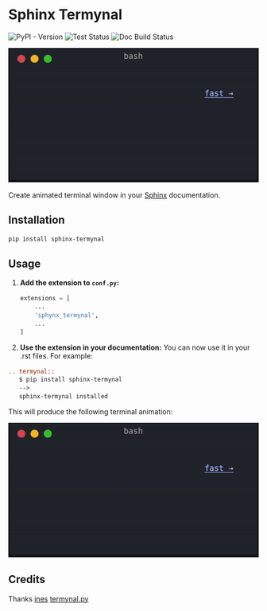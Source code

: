 # Sphinx Termynal

![PyPI - Version](https://img.shields.io/pypi/v/sphinx-termynal)
![Test Status](https://github.com/prajeeshag/sphinx-termynal/actions/workflows/test.yml/badge.svg)
![Doc Build Status](https://github.com/prajeeshag/sphinx-termynal/actions/workflows/build-docs.yml/badge.svg)


![Animation1](./animation1.gif)

Create animated terminal window in your [Sphinx](https://www.sphinx-doc.org) documentation.

## Installation

```console
pip install sphinx-termynal
```

## Usage

1. **Add the extension to `conf.py`:**

   ```python
   extensions = [
       ...
       'sphynx_termynal',
       ...
   ]
   
2. **Use the extension in your documentation:**
You can now use it in your .rst files. For example:

```rst
.. termynal:: 
   $ pip install sphinx-termynal
   -->
   sphinx-termynal installed
```
This will produce the following terminal animation:

![Animation1](./animation1.gif)

## Credits

Thanks [ines](https://github.com/ines/termynal) [termynal.py](https://github.com/termynal/termynal.py)
